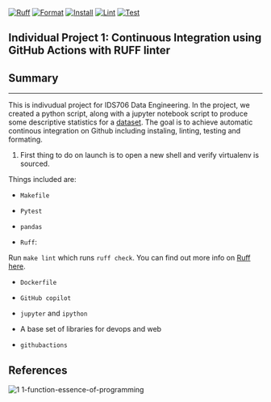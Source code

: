 [![Ruff](https://img.shields.io/endpoint?url=https://raw.githubusercontent.com/astral-sh/ruff/main/assets/badge/v2.json)](https://github.com/astral-sh/ruff)
[![Format](https://github.com/nogibjj/Individual_project_1/actions/workflows/format.yml/badge.svg)](https://github.com/nogibjj/Individual_project_1/actions/workflows/format.yml)
[![Install](https://github.com/nogibjj/Individual_project_1/actions/workflows/install.yml/badge.svg)](https://github.com/nogibjj/Individual_project_1/actions/workflows/install.yml)
[![Lint](https://github.com/nogibjj/Individual_project_1/actions/workflows/lint.yml/badge.svg)](https://github.com/nogibjj/Individual_project_1/actions/workflows/lint.yml)
[![Test](https://github.com/nogibjj/Individual_project_1/actions/workflows/test.yml/badge.svg)](https://github.com/nogibjj/Individual_project_1/actions/workflows/test.yml)

## Individual Project 1: Continuous Integration using GitHub Actions with RUFF linter

## Summary
---
This is indivudual project for IDS706 Data Engineering. In the project, we created a python script, along with a jupyter notebook script to produce some descriptive statistics for a [dataset](https://gist.githubusercontent.com/seankross/a412dfbd88b3db70b74b/raw/5f23f993cd87c283ce766e7ac6b329ee7cc2e1d1/mtcars.csv). The goal is to achieve automatic continous integration on Github including instaling, linting, testing and formating.

1. First thing to do on launch is to open a new shell and verify virtualenv is sourced.

Things included are:

* `Makefile`

* `Pytest`

* `pandas`

* `Ruff`:  

Run `make lint` which runs `ruff check`.  You can find out more info on [Ruff here](https://github.com/astral-sh/ruff).

* `Dockerfile`

* `GitHub copilot`

* `jupyter` and `ipython` 

* A base set of libraries for devops and web

* `githubactions`

## References

![1 1-function-essence-of-programming](https://github.com/nogibjj/python-ruff-template/assets/58792/f7f33cd3-cff5-4014-98ea-09b6a29c7557)



